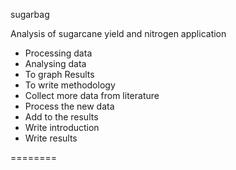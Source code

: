 sugarbag

Analysis of sugarcane yield and nitrogen application

* Processing data
* Analysing data
* To graph Results
* To write methodology
* Collect more data from literature
* Process the new data
* Add to the results
* Write introduction 
* Write results

========
